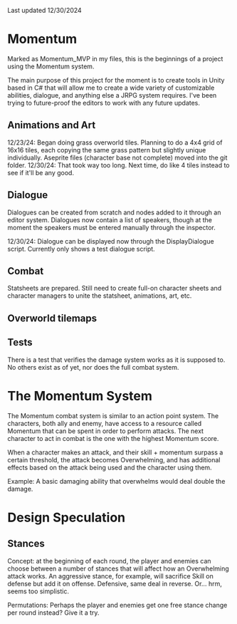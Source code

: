 Last updated 12/30/2024

# Momentum

Marked as Momentum_MVP in my files, this is the beginnings of a project using the Momentum system.

The main purpose of this project for the moment is to create tools in Unity based in C# that will allow me to create a wide variety of customizable abilities, dialogue, and anything else a JRPG system requires. I've been trying to future-proof the editors to work with any future updates.

## Animations and Art

12/23/24: Began doing grass overworld tiles. Planning to do a 4x4 grid of 16x16 tiles, each copying the same grass pattern but slightly unique individually. Aseprite files (character base not complete) moved into the git folder.
12/30/24: That took way too long. Next time, do like 4 tiles instead to see if it'll be any good.

## Dialogue

Dialogues can be created from scratch and nodes added to it through an editor system. Dialogues now contain a list of speakers, though at the moment the speakers must be entered manually through the inspector.

12/30/24: Dialogue can be displayed now through the DisplayDialogue script. Currently only shows a test dialogue script.

## Combat

Statsheets are prepared. Still need to create full-on character sheets and character managers to unite the statsheet, animations, art, etc.

## Overworld tilemaps

## Tests

There is a test that verifies the damage system works as it is supposed to. No others exist as of yet, nor does the full combat system.

# The Momentum System

The Momentum combat system is similar to an action point system. The characters, both ally and enemy, have access to a resource called Momentum that can be spent in order to perform attacks. The next character to act in combat is the one with the highest Momentum score.

When a character makes an attack, and their skill + momentum surpass a certain threshold, the attack becomes Overwhelming, and has additional effects based on the attack being used and the character using them.

Example: A basic damaging ability that overwhelms would deal double the damage.

# Design Speculation

## Stances

Concept: at the beginning of each round, the player and enemies can choose between a number of stances that will affect how an Overwhelming attack works. An aggressive stance, for example, will sacrifice Skill on defense but add it on offense. Defensive, same deal in reverse. Or... hrm, seems too simplistic.

Permutations: Perhaps the player and enemies get one free stance change per round instead? Give it a try.
